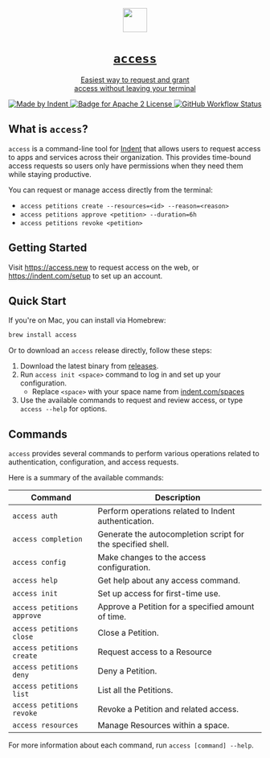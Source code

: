 <p align="center">
  <a href="https://indent.com">
    <picture>
      <source media="(prefers-color-scheme: dark)" srcset="https://indent.com/static/indent_text_white.png">
      <img src="https://indent.com/static/indent_text_black.png" height="48">
    </picture>
    <h1 align="center"><code>access</code></h1>
    <p align="center">Easiest way to request and grant<br />access without leaving your terminal</p>
  </a>
</p>

<p align="center">
  <a aria-label="Made by Indent" href="https://indent.com/">
    <img alt="Made by Indent" src="https://img.shields.io/badge/Made%20By%20Indent-fff.svg?style=flat&labelColor=2f80ed">
  </a>
  <a aria-label="License" href="https://github.com/vercel/turbo/blob/main/LICENSE">
    <img alt="Badge for Apache 2 License" src="https://img.shields.io/badge/license-Apache%202-blue">
  </a>
  <a aria-label="GitHub Workflow " href="https://indent.com/">
    <img alt="GitHub Workflow Status" src="https://img.shields.io/github/actions/workflow/status/indentapis/access/build-access.yaml">
  </a>
</p>

## What is `access`?

`access` is a command-line tool for [Indent](https://indent.com) that allows users to request access to apps and services across their organization. This provides time-bound access requests so users only have permissions when they need them while staying productive.

You can request or manage access directly from the terminal:

- `access petitions create --resources=<id> --reason=<reason>`
- `access petitions approve <petition> --duration=6h`
- `access petitions revoke <petition>`

## Getting Started

Visit https://access.new to request access on the web, or https://indent.com/setup to set up an account.

## Quick Start

If you're on Mac, you can install via Homebrew:

```bash
brew install access
```

Or to download an `access` release directly, follow these steps:

1. Download the latest binary from [releases](https://github.com/indentapis/access/releases).
2. Run `access init <space>` command to log in and set up your configuration.
   * Replace `<space>` with your space name from [indent.com/spaces](https://indent.com/spaces)
3. Use the available commands to request and review access, or type `access --help` for options.

## Commands

`access` provides several commands to perform various operations related to authentication, configuration, and access requests.

Here is a summary of the available commands:

| Command                    | Description                                                 |
|----------------------------|-------------------------------------------------------------|
| `access auth`              | Perform operations related to Indent authentication.        |
| `access completion`        | Generate the autocompletion script for the specified shell. |
| `access config`            | Make changes to the access configuration.                   |
| `access help`              | Get help about any access command.                          |
| `access init`              | Set up access for first-time use.                           |
| `access petitions approve` | Approve a Petition for a specified amount of time.          |
| `access petitions close`   | Close a Petition.                                           |
| `access petitions create`  | Request access to a Resource                                |
| `access petitions deny`    | Deny a Petition.                                            |
| `access petitions list`    | List all the Petitions.                                     |
| `access petitions revoke`  | Revoke a Petition and related access.                       |
| `access resources`         | Manage Resources within a space.                            |

For more information about each command, run `access [command] --help`.
